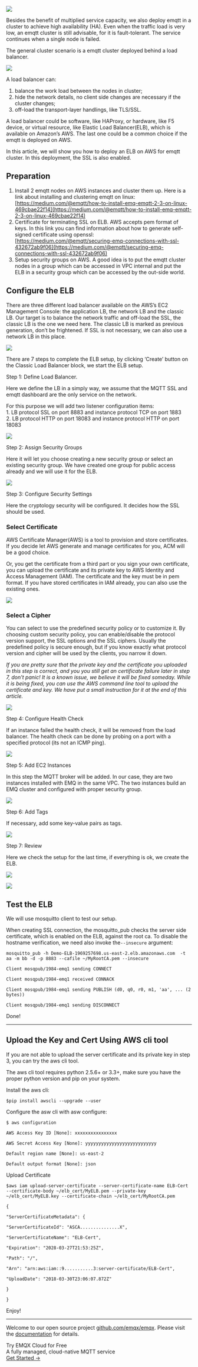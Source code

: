 ![](https://cdn-images-1.medium.com/max/2000/1*Cdso0oYkWsJgPGtNf2yuFw.jpeg)

Besides the benefit of multiplied service capacity, we also deploy emqtt in a
cluster to achieve high availability (HA). Even when the traffic load is very
low, an emqtt cluster is still advisable, for it is fault-tolerant. The service
continues when a single node is failed.

The general cluster scenario is a emqtt cluster deployed behind a load balancer.

![](https://cdn-images-1.medium.com/max/1600/1*9WTiLu7RT3OI4faS-tKZkA.png)

A load balancer can:
1. balance the work load between the nodes in cluster;
2. hide the network details, no client side changes are necessary if the
cluster changes;
3. off-load the transport-layer handlings, like TLS/SSL.

A load balancer could be software, like HAProxy, or hardware, like F5 device, or
virtual resource, like Elastic Load Balancer(ELB), which is available on
Amazon’s AWS. The last one could be a common choice if the emqtt is deployed on
AWS.

In this article, we will show you how to deploy an ELB on AWS for emqtt cluster.
In this deployment, the SSL is also enabled.

## Preparation

1.  Install 2 emqtt nodes on AWS instances and cluster them up. Here is a link about
installing and clustering emqtt on linux:
[https://medium.com/@emqtt/how-to-install-emq-emqtt-2-3-on-linux-469cbae22f14](https://medium.com/@emqtt/how-to-install-emq-emqtt-2-3-on-linux-469cbae22f14)
1.  Certificate for terminating SSL on ELB. AWS accepts pem format of keys. In this
link you can find information about how to generate self-signed certificate
using openssl:
[https://medium.com/@emqtt/securing-emq-connections-with-ssl-432672ab9f06](https://medium.com/@emqtt/securing-emq-connections-with-ssl-432672ab9f06)
1.  Setup security groups on AWS. A good idea is to put the emqtt cluster nodes in a
group which can be accessed in VPC internal and put the ELB in a security group
which can be accessed by the out-side world.

## Configure the ELB

There are three different load balancer available on the AWS’s EC2 Management
Console: the application LB, the network LB and the classic LB. Our target is to
balance the network traffic and off-load the SSL, the classic LB is the one we
need here. The classic LB is marked as previous generation, don’t be frightened.
If SSL is not necessary, we can also use a network LB in this place.

![](https://cdn-images-1.medium.com/max/1600/1*P2fDs4q6sS69pQ_nqtA-2A.png)

There are 7 steps to complete the ELB setup, by clicking ‘Create’ button on the
Classic Load Balancer block, we start the ELB setup.

Step 1: Define Load Balancer.

Here we define the LB in a simply way, we assume that the MQTT SSL and emqtt
dashboard are the only service on the network.

For this purpose we will add two listener configuration items:<br> 1. LB
protocol SSL on port 8883 and instance protocol TCP on port 1883<br> 2. LB
protocol HTTP on port 18083 and instance protocol HTTP on port 18083

![](https://cdn-images-1.medium.com/max/1600/1*IvUi2OHX06zKFzIQpPMduQ.png)

Step 2: Assign Security Groups

Here it will let you choose creating a new security group or select an existing
security group. We have created one group for public access already and we will
use it for the ELB.

![](https://cdn-images-1.medium.com/max/1600/1*o06RxXM7PDJjLIHZAsRUaA.png)

Step 3: Configure Security Settings

Here the cryptology security will be configured. It decides how the SSL should
be used.

### Select Certificate

AWS Certificate Manager(AWS) is a tool to provision and store certificates. If
you decide let AWS generate and manage certificates for you, ACM will be a good
choice.

Or, you get the certificate from a third part or you sign your own certificate,
you can upload the certificate and its private key to AWS Identity and Access
Management (IAM). The certificate and the key must be in pem format. If you have
stored certificates in IAM already, you can also use the existing ones.

![](https://cdn-images-1.medium.com/max/1600/1*mF1L7VjdriMTSs3hy_k0Fw.png)

### Select a Cipher

You can select to use the predefined security policy or to customize it. By
choosing custom security policy, you can enable/disable the protocol version
support, the SSL options and the SSL ciphers. Usually the predefined policy is
secure enough, but if you know exactly what protocol version and cipher will be
used by the clients, you narrow it down.

*If you are pretty sure that the private key and the certificate you uploaded in
this step is correct, and you you still get an certificate failure later in step
7, don’t panic! It is a known issue, we believe it will be fixed someday. While
it is being fixed, you can use the AWS command line tool to upload the
certificate and key. We have put a small instruction for it at the end of this
article.*

![](https://cdn-images-1.medium.com/max/1600/1*8ctl5oBX0uFL9tITxh3yug.png)

Step 4: Configure Health Check

If an instance failed the health check, it will be removed from the load
balancer. The health check can be done by probing on a port with a specified
protocol (its not an ICMP ping).

![](https://cdn-images-1.medium.com/max/1600/1*td9fO13aRMsr74rFhBu4LA.png)

Step 5: Add EC2 Instances

In this step the MQTT broker will be added. In our case, they are two instances
installed with EMQ in the same VPC. The two instances build an EMQ cluster and
configured with proper security group.

![](https://cdn-images-1.medium.com/max/1600/1*wSvxf1e-T-3Q0l4a2s4kbQ.png)

Step 6: Add Tags

If necessary, add some key-value pairs as tags.

![](https://cdn-images-1.medium.com/max/1600/1*IGBzcpqPrnHFPHV7PzNFwA.png)

Step 7: Review

Here we check the setup for the last time, if everything is ok, we create the
ELB.

![](https://cdn-images-1.medium.com/max/1600/1*C7M6mJ2rEi9lmW5Sd8IGxQ.png)

![](https://cdn-images-1.medium.com/max/1600/1*nlZfg9r8zgzB7MNmILpZ2A.png)

## Test the ELB

We will use mosquitto client to test our setup.

When creating SSL connection, the mosquitto_pub checks the server side
certificate, which is enabled on the ELB, against the root ca. To disable the
hostname verification, we need also invoke the`--insecure` argument:
```
mosquitto_pub -h Demo-ELB-1969257698.us-east-2.elb.amazonaws.com  -t aa -m bb -d -p 8883 --cafile ~/MyRootCA.pem --insecure

Client mosqpub/1984-emq1 sending CONNECT

Client mosqpub/1984-emq1 received CONNACK

Client mosqpub/1984-emq1 sending PUBLISH (d0, q0, r0, m1, 'aa', ... (2 bytes))

Client mosqpub/1984-emq1 sending DISCONNECT
```

Done!

*****

## Upload the Key and Cert Using AWS cli tool

If you are not able to upload the server certificate and its private key in step
3, you can try the aws cli tool.

The aws cli tool requires python 2.5.6+ or 3.3+, make sure you have the proper
python version and pip on your system.

Install the aws cli:
```shell
$pip install awscli --upgrade --user
```

Configure the asw cli with asw configure:
```shell
$ aws configuration

AWS Access Key ID [None]: xxxxxxxxxxxxxxxx

AWS Secret Access Key [None]: yyyyyyyyyyyyyyyyyyyyyyyyyyy

Default region name [None]: us-east-2

Default output format [None]: json
```

Upload Certificate
```
$aws iam upload-server-certificate --server-certificate-name ELB-Cert --certificate-body ~/elb_cert/MyELB.pem --private-key ~/elb_cert/MyELB.key --certificate-chain ~/elb_cert/MyRootCA.pem

{

"ServerCertificateMetadata": {

"ServerCertificateId": "ASCA...............X",

"ServerCertificateName": "ELB-Cert",

"Expiration": "2028-03-27T21:53:25Z",

"Path": "/",

"Arn": "arn:aws:iam::9...........3:server-certificate/ELB-Cert",

"UploadDate": "2018-03-30T23:06:07.872Z"

}

}
```
Enjoy!

------

Welcome to our open source project [github.com/emqx/emqx](https://github.com/emqx/emqx). Please visit the [documentation](https://docs.emqx.com/en) for details.


<section class="promotion">
    <div>
        Try EMQX Cloud for Free
        <div class="is-size-14 is-text-normal has-text-weight-normal">A fully managed, cloud-native MQTT service</div>
    </div>
    <a href="https://accounts.emqx.com/signup?continue=https://cloud-intl.emqx.com/console/deployments/0?oper=new" class="button is-gradient px-5">Get Started →</a>
</section>
